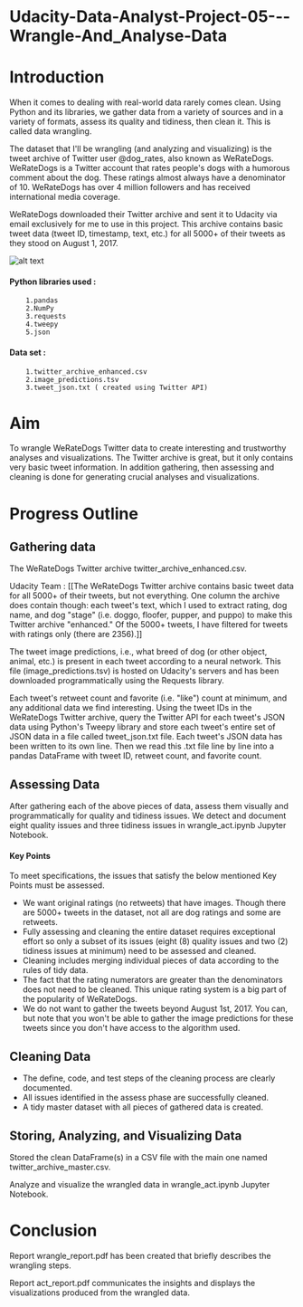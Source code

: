# Udacity-Data-Analyst-Project-05---Wrangle-And_Analyse-Data

# Introduction

When it comes to dealing with real-world data rarely comes clean. Using Python and its libraries, we gather data from a variety of sources and in a variety of formats, assess its quality and tidiness, then clean it. This is called data wrangling.

The dataset that I'll be wrangling (and analyzing and visualizing) is the tweet archive of Twitter user @dog_rates, also known as WeRateDogs. WeRateDogs is a Twitter account that rates people's dogs with a humorous comment about the dog. These ratings almost always have a denominator of 10. WeRateDogs has over 4 million followers and has received international media coverage.

WeRateDogs downloaded their Twitter archive and sent it to Udacity via email exclusively for me to use in this project. This archive contains basic tweet data (tweet ID, timestamp, text, etc.) for all 5000+ of their tweets as they stood on August 1, 2017.

![alt text](https://raw.githubusercontent.com/niladrihere/Udacity-Data-Analyst-Project-05---Wrangle-And_Analyse-Data/master/dog-rates-social.jpg)

#### Python libraries used : 
		1.pandas
		2.NumPy
		3.requests
		4.tweepy
		5.json

#### Data set :
		1.twitter_archive_enhanced.csv
		2.image_predictions.tsv
		3.tweet_json.txt ( created using Twitter API)


# Aim

To wrangle WeRateDogs Twitter data to create interesting and trustworthy analyses and visualizations. The Twitter archive is great, but it only contains very basic tweet information. In addition gathering, then assessing and cleaning is done for generating crucial analyses and visualizations.

# Progress Outline

## Gathering data

The WeRateDogs Twitter archive twitter_archive_enhanced.csv.

Udacity Team : [[The WeRateDogs Twitter archive contains basic tweet data for all 5000+ of their tweets, but not everything. One column the archive does contain though: each tweet's text, which I used to extract rating, dog name, and dog "stage" (i.e. doggo, floofer, pupper, and puppo) to make this Twitter archive "enhanced." Of the 5000+ tweets, I have filtered for tweets with ratings only (there are 2356).]]

The tweet image predictions, i.e., what breed of dog (or other object, animal, etc.) is present in each tweet according to a neural network. This file (image_predictions.tsv) is hosted on Udacity's servers and has been downloaded programmatically using the Requests library.

Each tweet's retweet count and favorite (i.e. "like") count at minimum, and any additional data we find interesting. Using the tweet IDs in the WeRateDogs Twitter archive, query the Twitter API for each tweet's JSON data using Python's Tweepy library and store each tweet's entire set of JSON data in a file called tweet_json.txt file. Each tweet's JSON data has been written to its own line. Then we read this .txt file line by line into a pandas DataFrame with tweet ID, retweet count, and favorite count.
	
## Assessing Data

After gathering each of the above pieces of data, assess them visually and programmatically for quality and tidiness issues. We detect and document eight quality issues and three tidiness issues in wrangle_act.ipynb Jupyter Notebook. 


#### Key Points

To meet specifications, the issues that satisfy the below mentioned Key Points must be assessed.

- We want original ratings (no retweets) that have images. Though there are 5000+ tweets in the dataset, not all are dog ratings and some are retweets.
- Fully assessing and cleaning the entire dataset requires exceptional effort so only a subset of its issues (eight (8) quality issues and two (2) tidiness issues at minimum) need to be assessed and cleaned.
- Cleaning includes merging individual pieces of data according to the rules of tidy data.
- The fact that the rating numerators are greater than the denominators does not need to be cleaned. This unique rating system is a big part of the popularity of WeRateDogs.
- We do not want to gather the tweets beyond August 1st, 2017. You can, but note that you won't be able to gather the image predictions for these tweets since you don't have access to the algorithm used.




## Cleaning Data

- The define, code, and test steps of the cleaning process are clearly documented.
- All issues identified in the assess phase are successfully cleaned.
- A tidy master dataset with all pieces of gathered data is created.


## Storing, Analyzing, and Visualizing Data

Stored the clean DataFrame(s) in a CSV file with the main one named twitter_archive_master.csv.

Analyze and visualize the wrangled data in wrangle_act.ipynb Jupyter Notebook. 


# Conclusion

Report wrangle_report.pdf has been created that briefly describes the wrangling steps.


Report act_report.pdf communicates the insights and displays the visualizations produced from the wrangled data.



